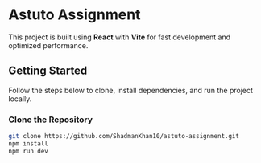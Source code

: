 # Astuto Assignment

This project is built using **React** with **Vite** for fast development and optimized performance.

## Getting Started

Follow the steps below to clone, install dependencies, and run the project locally.

### Clone the Repository

```sh
git clone https://github.com/ShadmanKhan10/astuto-assignment.git
npm install
npm run dev
